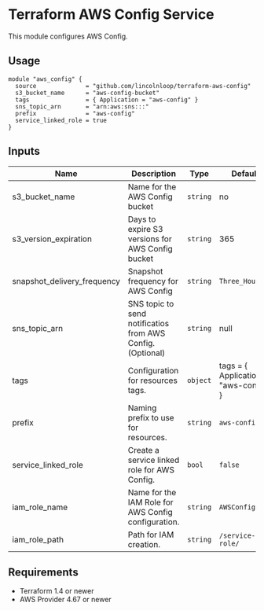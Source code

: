 # Terraform AWS Config Service

This module configures AWS Config.

## Usage

```hcl
module "aws_config" {
  source              = "github.com/lincolnloop/terraform-aws-config"
  s3_bucket_name      = "aws-config-bucket"
  tags                = { Application = "aws-config" }
  sns_topic_arn       = "arn:aws:sns:::"
  prefix              = "aws-config"
  service_linked_role = true
}

```

## Inputs

| Name | Description | Type | Default                               | Required |
|------|-------------|------|---------------------------------------|:--------:|
| s3_bucket_name | Name for the AWS Config bucket | `string` | no                                    | yes |
| s3_version_expiration | Days to expire S3 versions for AWS Config bucket | `string` | 365                                   | no |
| snapshot_delivery_frequency | Snapshot frequency for AWS Config | `string` | `Three_Hours`                         | no |
| sns_topic_arn | SNS topic to send notificatios from AWS Config.(Optional) | `string` | null                                  | no |
| tags | Configuration for resources tags. | `object` | tags = { Application = "aws-config" } | no |
| prefix | Naming prefix to use for resources. | `string` | `aws-config`                          | no |
 | service_linked_role | Create a service linked role for AWS Config. | `bool` | `false`                               | no |
| iam_role_name | Name for the IAM Role for AWS Config configuration. | `string` | `AWSConfigRole`                       | no |
| iam_role_path | Path for IAM creation. | `string` | `/service-role/`                      | no |

## Requirements

- Terraform 1.4 or newer
- AWS Provider 4.67 or newer
